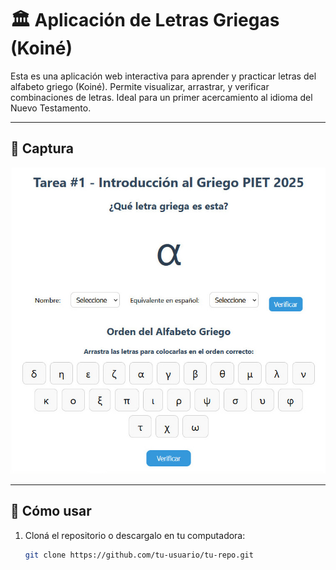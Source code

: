# 🏛️ Aplicación de Letras Griegas (Koiné)

Esta es una aplicación web interactiva para aprender y practicar letras del alfabeto griego (Koiné). Permite visualizar, arrastrar, y verificar combinaciones de letras. Ideal para un primer acercamiento al idioma del Nuevo Testamento.

---

## 📸 Captura

![Vista previa de la app](./screenG.jpeg)


---

## 🚀 Cómo usar

1. Cloná el repositorio o descargalo en tu computadora:
   ```bash
   git clone https://github.com/tu-usuario/tu-repo.git
